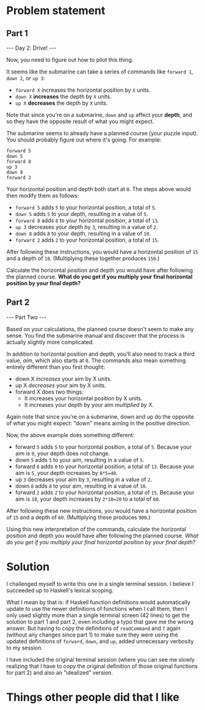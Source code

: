# Problem statement
## Part 1
--- Day 2: Drive! ---

Now, you need to figure out how to pilot this thing.

It seems like the submarine can take a series of commands like `forward 1`,
`down 2`, or `up 3`:

- `forward X` increases the horizontal position by `X` units.
- `down X` **increases** the depth by `X` units.
- `up X` **decreases** the depth by `X` units.

Note that since you're on a submarine, `down` and `up` affect your **depth**,
and so they have the opposite result of what you might expect.

The submarine seems to already have a planned course (your puzzle input). You
should probably figure out where it's going. For example:

```
forward 5
down 5
forward 8
up 3
down 8
forward 2
```

Your horizontal position and depth both start at `0`. The steps above would then modify them as follows:

- `forward 5` adds `5` to your horizontal position, a total of `5`.
- `down 5` adds `5` to your depth, resulting in a value of `5`.
- `forward 8` adds `8` to your horizontal position, a total of `13`.
- `up 3` decreases your depth by `3`, resulting in a value of `2`.
- `down 8` adds `8` to your depth, resulting in a value of `10`.
- `forward 2` adds `2` to your horizontal position, a total of `15`.

After following these instructions, you would have a horizontal position of `15`
and a depth of `10`. (Multiplying these together produces `150`.)

Calculate the horizontal position and depth you would have after following the
planned course. **What do you get if you multiply your final horizontal position
by your final depth?**

## Part 2
--- Part Two ---

Based on your calculations, the planned course doesn't seem to make any sense.
You find the submarine manual and discover that the process is actually
slightly more complicated.

In addition to horizontal position and depth, you'll also need to track a third
value, *aim*, which also starts at `0`. The commands also mean something entirely
different than you first thought:

- down X *increases* your aim by X units.
- up X *decreases* your aim by X units.
- forward X does two things:
  - It increases your horizontal position by X units.
  - It increases your depth by your aim *multiplied by* X.

Again note that since you're on a submarine, down and up do the opposite of
what you might expect: "down" means aiming in the positive direction.

Now, the above example does something different:

- forward `5` adds `5` to your horizontal position, a total of `5`. Because
  your aim is `0`, your depth does not change.
- down `5` adds `5` to your aim, resulting in a value of `5`.
- forward `8` adds `8` to your horizontal position, a total of `13`. Because
  your aim is `5`, your depth increases by `8*5=40`.
- up `3` decreases your aim by `3`, resulting in a value of `2`.
- down `8` adds `8` to your aim, resulting in a value of `10`.
- forward `2` adds `2` to your horizontal position, a total of `15`. Because
  your aim is `10`, your depth increases by `2*10=20` to a total of `60`.

After following these new instructions, you would have a horizontal position of
`15` and a depth of `60`. (Multiplying these produces `900`.)

Using this new interpretation of the commands, calculate the horizontal
position and depth you would have after following the planned course. *What do
you get if you multiply your final horizontal position by your final depth?*

# Solution
I challenged myself to write this one in a single terminal session. I believe I
succeeded up to Haskell's lexical scoping.

What I mean by that is: if Haskell function definitions would automatically
update to use the newer definitions of functions when I call them, then I only
used slightly more than a single terminal screen (42 lines) to get the solution
to part 1 and part 2, even including a typo that gave me the wrong answer. But
having to copy the definitions of `readCommand` and `f` again (without any
changes since part 1) to make sure they were using the updated definitions of
`forward`, `down`, and `up`, added unnecessary verbosity to my session.

I have included the original terminal session (where you can see me slowly
realizing that I have to copy the original definition of those original
functions for part 2) and also an "idealized" version.

# Things other people did that I like
